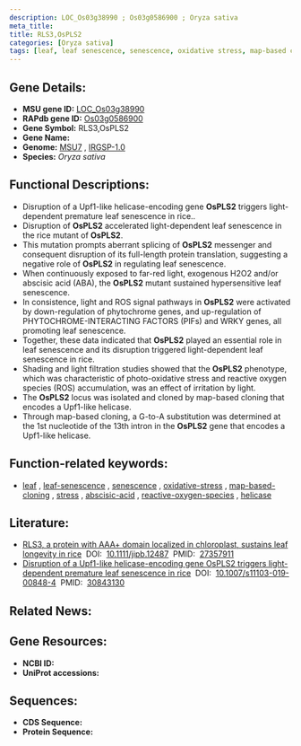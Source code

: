 ```yaml
---
description: LOC_Os03g38990 ; Os03g0586900 ; Oryza sativa
meta_title:
title: RLS3,OsPLS2
categories: [Oryza sativa]
tags: [leaf, leaf senescence, senescence, oxidative stress, map-based cloning, stress, abscisic acid, reactive oxygen species, helicase]
---
```


## Gene Details:
- **MSU gene ID:** [LOC_Os03g38990](http://rice.uga.edu/cgi-bin/ORF_infopage.cgi?orf=LOC_Os03g38990)  
- **RAPdb gene ID:** [Os03g0586900](https://rapdb.dna.affrc.go.jp/locus/?name=Os03g0586900)  
- **Gene Symbol:** RLS3,OsPLS2
- **Gene Name:**
- **Genome:**  [MSU7](http://rice.uga.edu/)&nbsp;,&nbsp;[IRGSP-1.0](https://rapdb.dna.affrc.go.jp/download/irgsp1.html)
- **Species:** *Oryza sativa*

## Functional Descriptions:
   - Disruption of a Upf1-like helicase-encoding gene **OsPLS2** triggers light-dependent premature leaf senescence in rice..
   - Disruption of **OsPLS2** accelerated light-dependent leaf senescence in the rice mutant of **OsPLS2**.
   - This mutation prompts aberrant splicing of **OsPLS2** messenger and consequent disruption of its full-length protein translation, suggesting a negative role of **OsPLS2** in regulating leaf senescence.
   - When continuously exposed to far-red light, exogenous H2O2 and/or abscisic acid (ABA), the **OsPLS2** mutant sustained hypersensitive leaf senescence.
   - In consistence, light and ROS signal pathways in **OsPLS2** were activated by down-regulation of phytochrome genes, and up-regulation of PHYTOCHROME-INTERACTING FACTORS (PIFs) and WRKY genes, all promoting leaf senescence.
   - Together, these data indicated that **OsPLS2** played an essential role in leaf senescence and its disruption triggered light-dependent leaf senescence in rice.
   - Shading and light filtration studies showed that the **OsPLS2** phenotype, which was characteristic of photo-oxidative stress and reactive oxygen species (ROS) accumulation, was an effect of irritation by light.
   - The **OsPLS2** locus was isolated and cloned by map-based cloning that encodes a Upf1-like helicase.
   - Through map-based cloning, a G-to-A substitution was determined at the 1st nucleotide of the 13th intron in the **OsPLS2** gene that encodes a Upf1-like helicase.

## Function-related keywords:
   - [leaf](/tags/leaf/)&nbsp;,&nbsp;[leaf-senescence](/tags/leaf-senescence/)&nbsp;,&nbsp;[senescence](/tags/senescence/)&nbsp;,&nbsp;[oxidative-stress](/tags/oxidative-stress/)&nbsp;,&nbsp;[map-based-cloning](/tags/map-based-cloning/)&nbsp;,&nbsp;[stress](/tags/stress/)&nbsp;,&nbsp;[abscisic-acid](/tags/abscisic-acid/)&nbsp;,&nbsp;[reactive-oxygen-species](/tags/reactive-oxygen-species/)&nbsp;,&nbsp;[helicase](/tags/helicase/)

## Literature:
   - [RLS3, a protein with AAA+ domain localized in chloroplast, sustains leaf longevity in rice](https://www.doi.org/10.1111/jipb.12487)&nbsp;&nbsp;DOI:&nbsp;&nbsp;[10.1111/jipb.12487](https://www.doi.org/10.1111/jipb.12487)&nbsp;&nbsp;PMID:&nbsp;&nbsp;[27357911](https://pubmed.ncbi.nlm.nih.gov/27357911/)
   - [Disruption of a Upf1-like helicase-encoding gene OsPLS2 triggers light-dependent premature leaf senescence in rice](https://www.doi.org/10.1007/s11103-019-00848-4)&nbsp;&nbsp;DOI:&nbsp;&nbsp;[10.1007/s11103-019-00848-4](https://www.doi.org/10.1007/s11103-019-00848-4)&nbsp;&nbsp;PMID:&nbsp;&nbsp;[30843130](https://pubmed.ncbi.nlm.nih.gov/30843130/)

## Related News:

## Gene Resources:
- **NCBI ID:**  []()
- **UniProt accessions:** [](https://www.uniprot.org/uniprotkb//entry)

## Sequences:
- **CDS Sequence:**
- **Protein Sequence:**
